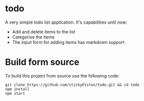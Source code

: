 # todo
A very simple todo list application.
It's capabilities until now:
 - Add and delete items to the list
 - Categorise the items
 - The input form for adding items has markdown support

# Build form source
To build this project from source use the following code:
```
git clone https://github.com/stickyPiston/todo.git && cd todo
npm install
npm start
```
